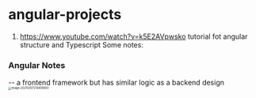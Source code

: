 # angular-projects

1. https://www.youtube.com/watch?v=k5E2AVpwsko tutorial fot angular structure and Typescript 
Some notes:

### Angular  Notes

-- a frontend framework but has similar logic as a backend design
<img src="C:\Users\fyfse\AppData\Roaming\Typora\typora-user-images\image-20210307214406803.png" alt="image-20210307214406803" style="zoom:40%;" />
